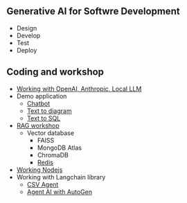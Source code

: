 ## Generative AI for Softwre Development
* Design
* Develop
* Test
* Deploy

## Coding and workshop
* [Working with OpenAI, Anthropic, Local LLM](https://github.com/up1/workshop-ai-with-technical-team/tree/main/workshop/prompt)
* Demo application
  * [Chatbot](https://github.com/up1/workshop-ai-with-technical-team/tree/main/workshop/demo-chatbot) 
  * [Text to diagram](https://github.com/up1/workshop-ai-with-technical-team/wiki/Text-to-diagram) 
  * [Text to SQL](https://github.com/up1/workshop-ai-with-technical-team/tree/main/workshop/demo-sql)
* [RAG workshop](https://github.com/up1/workshop-ai-with-technical-team/tree/main/workshop/rag)
  * Vector database
    * FAISS
    * MongoDB Atlas
    * ChromaDB
    * [Redis](https://github.com/up1/course-redis/tree/main/workshop/demo-redis/demo-vector)
* [Working Nodejs](https://github.com/up1/demo-openai-prompt-nodejs)
* Working with Langchain library
  * [CSV Agent](https://github.com/up1/workshop-ai-with-technical-team/tree/main/workshop/demo-agent/data-analysis)
  * [Agent AI with AutoGen](https://github.com/up1/workshop-ai-with-technical-team/tree/main/workshop/agent-ai/demo-autogen)

  
